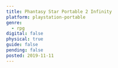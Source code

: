 ```yaml
---
title: Phantasy Star Portable 2 Infinity
platform: playstation-portable
genre:
  - rpg
digital: false
physical: true
guide: false
pending: false
posted: 2019-11-11
---
```

